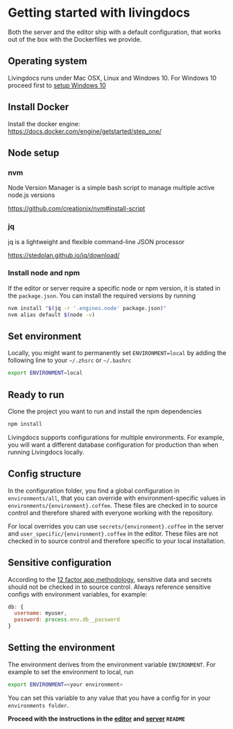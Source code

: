 # Getting started with livingdocs

Both the server and the editor ship with a default configuration, that works out of the box with the Dockerfiles we provide.

## Operating system

Livingdocs runs under Mac OSX, Linux and Windows 10. For Windows 10 proceed first to [setup Windows 10](./setup_windows10.md)

## Install Docker

Install the docker engine:
https://docs.docker.com/engine/getstarted/step_one/

## Node setup

### nvm

Node Version Manager is a simple bash script to manage multiple active node.js versions

https://github.com/creationix/nvm#install-script

### jq

jq is a lightweight and flexible command-line JSON processor

https://stedolan.github.io/jq/download/

### Install node and npm

If the editor or server require a specific node or npm version, it is stated in the `package.json`. You can install the required versions by running   

```bash
nvm install "$(jq -r '.engines.node' package.json)"
nvm alias default $(node -v)
```

## Set environment

Locally, you might want to permanently set `ENVIRONMENT=local` by adding the following line to your `~/.zhsrc` or `~/.bashrc`
```bash
export ENVIRONMENT=local
```

## Ready to run

Clone the project you want to run and install the npm dependencies

```bash
npm install
```

Livingdocs supports configurations for multiple environments.
For example, you will want a different database configuration for production than when running Livingdocs locally.   

## Config structure

In the configuration folder, you find a global configuration in `environments/all`, that you can override with
environment-specific values in `environments/{environment}.coffee`. These files are checked in to source control and therefore shared with everyone working with the repository.

For local overrides you can use `secrets/{environment}.coffee` in the server and `user_specific/{environment}.coffee` in the editor. These files are not checked in to source control and therefore specific to your local installation.

## Sensitive configuration

According to the [12 factor app methodology](https://12factor.net/config), sensitive data and secrets should not be checked in to source control.
Always reference sensitive configs with environment variables, for example:

```js
db: {
  username: myuser,
  password: process.env.db__password
}
```

## Setting the environment

The environment derives from the environment variable `ENVIRONMENT`.
For example to set the environment to local, run

```bash
export ENVIRONMENT=<your environment>
```

You can set this variable to any value that you have a config for in your `environments folder`.


**Proceed with the instructions in the [editor](https://github.com/livingdocsIO/livingdocs-editor) and [server](https://github.com/livingdocsIO/livingdocs-server)  `README`**
